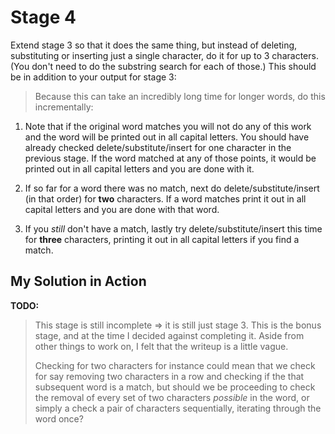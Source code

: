 # Stage 4

Extend stage 3 so that it does the same thing, but instead of deleting, substituting or inserting just a single character, do it for up to 3 characters. (You don't need to do the substring search for each of those.) This should be in addition to your output for stage 3:

>Because this can take an incredibly long time for longer words, do this incrementally:

1. Note that if the original word matches you will not do any of this work and the word will be printed out in all capital letters. You should have already checked delete/substitute/insert for one character in the previous stage.  If the word matched at any of those points, it would be printed out in all capital letters and you are done with it.

2. If so far for a word there was no match, next do delete/substitute/insert (in that order) for **two** characters.  If a word matches print it out in all capital letters and you are done with that word.  

3. If you *still* don't have a match, lastly try delete/substitute/insert this time for **three** characters, printing it out in all capital letters if you find a match.  

## My Solution in Action

__**TODO:**__
>This stage is still incomplete => it is still just stage 3. This is the bonus stage, and at the time I decided against completing it. Aside from other things to work on, I felt that the writeup is a little vague.
>
>Checking for two characters for instance could mean that we check for say removing two characters in a row and checking if the that subsequent word is a match, but should we be proceeding to check the removal of every set of two characters *possible* in the word, or simply a check a pair of characters sequentially, iterating through the word once?
>

